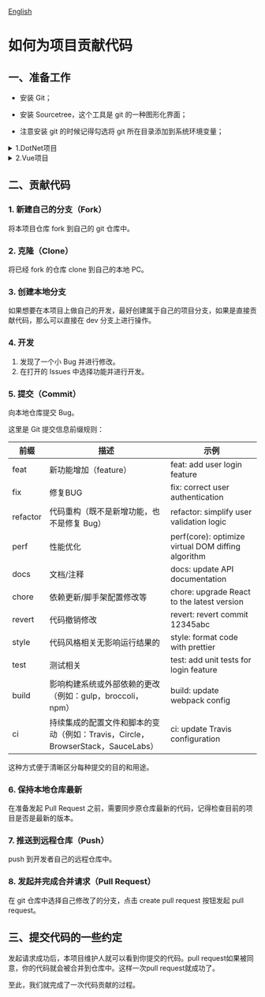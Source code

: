 [English](CONTRIBUTING.md)

# 如何为项目贡献代码

## 一、准备工作

- 安装 Git；

- 安装 Sourcetree，这个工具是 git 的一种图形化界面；

- 注意安装 git 的时候记得勾选将 git 所在目录添加到系统环境变量；

<details>
<summary>1.DotNet项目</summary>


- 安装 Visual Studio 2022；

- 安装  Visual Studio 2022 的 CodeMaid 扩展插件，这个插件可以自动格式化代码；

- `若有新功能开发`，请添加文件头，这在后续修改代码文件或多人合作项目时有莫大的好处。如下为我的示例：

```csharp
#region <<版权版本注释>>

// ----------------------------------------------------------------
// Copyright ©2024 ZhaiFanhua All Rights Reserved.
// Licensed under the MIT License. See LICENSE in the project root for license information.
// FileName:ChatHub
// Guid:ee669dee-30c7-4d21-8eb4-f24d8dc0f44c
// Author:zhaifanhua
// Email:me@zhaifanhua.com
// CreatedTime:2024-04-16 上午 03:59:25
// ----------------------------------------------------------------

#endregion <<版权版本注释>>
```

下面就来说说怎么创建并修改默认模板。  

#### 1.新建模板文件

> 注意：我所用环境为 Visual Studio 2022，以下模板适合 C#10 新语法，旧语法及旧版本以类似方法修改。

在空白目录创建以下三个文件：

Class.cs

```csharp
#region <<版权版本注释>>

// ----------------------------------------------------------------
// Copyright ©$year$ ZhaiFanhua All Rights Reserved.
// Licensed under the MIT License. See LICENSE in the project root for license information.
// FileName:$safeitemname$
// Guid:$guid1$
// Author:$username$
// Email:me@zhaifanhua.com
// CreateTime:$time$
// ----------------------------------------------------------------

#endregion <<版权版本注释>>

namespace $rootnamespace$;

/// <summary>
/// $safeitemrootname$
/// </summary>
public class $safeitemrootname$
{
}
```

Controller.cs `这里仅为ApiController`

```csharp
#region <<版权版本注释>>

// ----------------------------------------------------------------
// Copyright ©$year$ ZhaiFanhua All Rights Reserved.
// Licensed under the MIT License. See LICENSE in the project root for license information.
// FileName:$safeitemname$
// Guid:$guid1$
// Author:$username$
// Email:me@zhaifanhua.com
// CreateTime:$time$
// ----------------------------------------------------------------

#endregion <<版权版本注释>>

namespace $rootnamespace$;

/// <summary>
/// $safeitemrootname$
/// </summary>
[Route("api/[controller]")]
[ApiController]
public class $safeitemname$ : ControllerBase
{
}
```

Interface.cs

```csharp
#region <<版权版本注释>>

// ----------------------------------------------------------------
// Copyright ©$year$ ZhaiFanhua All Rights Reserved.
// Licensed under the MIT License. See LICENSE in the project root for license information.
// FileName:$safeitemname$
// Guid:$guid1$
// Author:$username$
// Email:me@zhaifanhua.com
// CreateTime:$time$
// ----------------------------------------------------------------

#endregion <<版权版本注释>>

namespace $rootnamespace$;

/// <summary>
/// $safeitemrootname$
/// </summary>
public interface $safeitemrootname$
{
}
```

#### 2.找到模板目录并复制

例如安装的 Visual Studio 2022 在 C 盘，则对应的模板目录在：

Class

> C:\Program Files\Microsoft Visual Studio\2022\Community\Common7\IDE\ItemTemplates\CSharp\Code\2052\Class
> C:\Program Files\Microsoft Visual Studio\2022\Community\Common7\IDE\ItemTemplates\AspNetCore\Code\1033\Class

Interface

> C:\Program Files\Microsoft Visual Studio\2022\Community\Common7\IDE\ItemTemplates\CSharp\Code\2052\Interface
> C:\Program Files\Microsoft Visual Studio\2022\Community\Common7\IDE\ItemTemplates\AspNetCore\Code\1033\Interface

Controller

> C:\Program Files\Microsoft Visual Studio\2022\Community\Common7\IDE\ItemTemplates\AspNetCore\Web\ASP.NET\1033\WebApiEmptyController

</details>

<details>
<summary>2.Vue项目</summary>

- 安装 Visual Studio Code；

- 安装 Visual Studio Code 的 Prettier - Code formatter 扩展插件，这个插件可以自动格式化代码；

</details>

## 二、贡献代码

### 1. 新建自己的分支（Fork）

将本项目仓库 fork 到自己的 git 仓库中。

### 2. 克隆（Clone）

将已经 fork 的仓库 clone 到自己的本地 PC。

### 3. 创建本地分支

如果想要在本项目上做自己的开发，最好创建属于自己的项目分支，如果是直接贡献代码，那么可以直接在 dev 分支上进行操作。

### 4. 开发

1. 发现了一个小 Bug 并进行修改。
2. 在打开的 Issues 中选择功能并进行开发。

### 5. 提交（Commit）

向本地仓库提交 Bug。

这里是 Git 提交信息前缀规则：

| 前缀     | 描述                                                         | 示例                                               |
| -------- | ------------------------------------------------------------ | -------------------------------------------------- |
| feat     | 新功能增加（feature）                                        | feat: add user login feature                       |
| fix      | 修复BUG                                                      | fix: correct user authentication                   |
| refactor | 代码重构（既不是新增功能，也不是修复 Bug）                   | refactor: simplify user validation logic           |
| perf     | 性能优化                                                     | perf(core): optimize virtual DOM diffing algorithm |
| docs     | 文档/注释                                                    | docs: update API documentation                     |
| chore    | 依赖更新/脚手架配置修改等                                    | chore: upgrade React to the latest version         |
| revert   | 代码撤销修改                                                 | revert: revert commit 12345abc                     |
| style    | 代码风格相关无影响运行结果的                                 | style: format code with prettier                   |
| test     | 测试相关                                                     | test: add unit tests for login feature             |
| build    | 影响构建系统或外部依赖的更改（例如：gulp，broccoli，npm）    | build: update webpack config                       |
| ci       | 持续集成的配置文件和脚本的变动（例如：Travis，Circle，BrowserStack，SauceLabs） | ci: update Travis configuration                    |

这种方式便于清晰区分每种提交的目的和用途。

### 6. 保持本地仓库最新

在准备发起 Pull Request 之前，需要同步原仓库最新的代码，记得检查目前的项目是否是最新的版本。

### 7. 推送到远程仓库（Push）

push 到开发者自己的远程仓库中。

### 8. 发起并完成合并请求（Pull Request）

在 git 仓库中选择自己修改了的分支，点击 create pull request 按钮发起 pull request。



## 三、提交代码的一些约定

发起请求成功后，本项目维护人就可以看到你提交的代码。pull request如果被同意，你的代码就会被合并到仓库中。这样一次pull request就成功了。

至此，我们就完成了一次代码贡献的过程。
